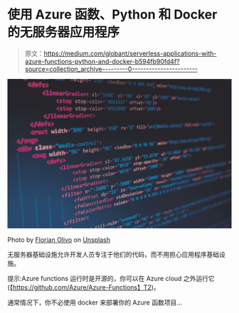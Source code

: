 # 使用 Azure 函数、Python 和 Docker 的无服务器应用程序

> 原文：<https://medium.com/globant/serverless-applications-with-azure-functions-python-and-docker-b594fb90fd4f?source=collection_archive---------0----------------------->

![](img/17b29eed791655617f5986a73284ad78.png)

Photo by [Florian Olivo](https://unsplash.com/@florianolv?utm_source=medium&utm_medium=referral) on [Unsplash](https://unsplash.com?utm_source=medium&utm_medium=referral)

无服务器基础设施允许开发人员专注于他们的代码，而不用担心应用程序基础设施。

提示:Azure functions 运行时是开源的，你可以在 Azure cloud 之外运行它(【https://github.com/Azure/Azure-Functions】T2)。

通常情况下，你不必使用 docker 来部署你的 Azure 函数项目…